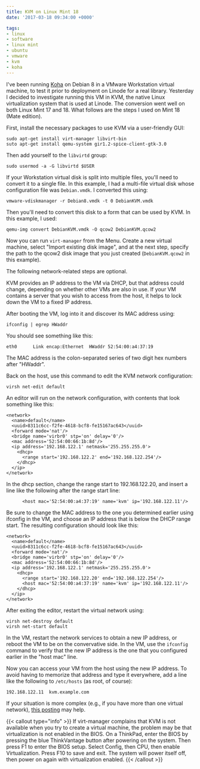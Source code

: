 ```yaml
---
title: KVM on Linux Mint 18
date: '2017-03-18 09:34:00 +0000'

tags:
- linux
- software
- linux mint
- ubuntu
- vmware
- kvm
- koha
---
```


I've been running [Koha](https://koha-community.org/) on Debian 8 in a VMware Workstation virtual
machine, to test it prior to deployment on Linode for a real library.
Yesterday I decided to investigate running this VM in KVM, the native
Linux virtualization system that is used at Linode.  The conversion
went well on both Linux Mint 17 and 18.  What follows are the steps I
used on Mint 18 (Mate edition).

<!--more-->

First, install the necessary packages to use KVM via
a user-friendly GUI:

    sudo apt-get install virt-manager libvirt-bin
    suto apt-get install qemu-system gir1.2-spice-client-gtk-3.0

Then add yourself to the `libvirtd` group:

    sudo usermod -a -G libvirtd $USER

If your Workstation virtual disk is split into multiple files,
you'll need to convert it to a single file.  In this example,
I had a multi-file virtual disk whose configuration file was
`Debian.vmdk`.  I converted this using:

    vmware-vdiskmanager -r Debian8.vmdk -t 0 DebianKVM.vmdk

Then you'll need to convert this disk to a form that
can be used by KVM.  In this example, I used:

    qemu-img convert DebianKVM.vmdk -O qcow2 DebianKVM.qcow2

Now you can run `virt-manager` from the Menu.  Create a new virtual
machine, select "Import existing disk image", and at the next
step, specify the path to the qcow2 disk image that you just created
(`DebianKVM.qcow2` in this example).

The following network-related steps are optional.

KVM provides an IP address to the VM via DHCP, but that address could
change, depending on whether other VMs are also in use. If your VM
contains a server that you wish to access from the host,
it helps to lock down the VM to a fixed IP address.

After booting the VM, log into it and discover its MAC address using:

    ifconfig | egrep HWaddr

You should see something like this:

    eth0      Link encap:Ethernet  HWaddr 52:54:00:a4:37:19  

The MAC address is the colon-separated series of two digit hex numbers after "HWaddr".

Back on the host, use this command to edit the KVM network configuration:

    virsh net-edit default

An editor will run on the network configuration, with contents that
look something like this:

    <network>
      <name>default</name>
      <uuid>8311c6cc-f2fe-4618-bcf8-fe15167ac643</uuid>
      <forward mode='nat'/>
      <bridge name='virbr0' stp='on' delay='0'/>
      <mac address='52:54:00:66:1b:8d'/>
      <ip address='192.168.122.1' netmask='255.255.255.0'>
        <dhcp>
          <range start='192.168.122.2' end='192.168.122.254'/>
        </dhcp>
      </ip>
    </network>

In the dhcp section, change the range start to 192.168.122.20, and insert a line
like the following after the range start line:

          <host mac='52:54:00:a4:37:19' name='kvm' ip='192.168.122.11'/>

Be sure to change the MAC address to the one you determined earlier using ifconfig in the VM,
and choose an IP address that is below the DHCP range start.  The resulting configuration
should look like this:

    <network>
      <name>default</name>
      <uuid>8311c6cc-f2fe-4618-bcf8-fe15167ac643</uuid>
      <forward mode='nat'/>
      <bridge name='virbr0' stp='on' delay='0'/>
      <mac address='52:54:00:66:1b:8d'/>
      <ip address='192.168.122.1' netmask='255.255.255.0'>
        <dhcp>
          <range start='192.168.122.20' end='192.168.122.254'/>
          <host mac='52:54:00:a4:37:19' name='kvm' ip='192.168.122.11'/>
        </dhcp>
      </ip>
    </network>

After exiting the editor, restart the virtual network using:

    virsh net-destroy default
    virsh net-start default

In the VM, restart the network services to obtain a new IP address,
or reboot the VM to be on the convervative side.  In the VM, 
use the `ifconfig` command to verify that the new IP
address is the one that you configured earlier in the
"host mac" line.

Now you can access your VM from the host using
the new IP address.  To avoid having to memorize that
address and type it everywhere, add a line like the following
to `/etc/hosts` (as root, of course):

    192.168.122.11  kvm.example.com

If your situation is more complex (e.g., if you have more than one
virtual network), [this posting](http://serverfault.com/questions/627238/kvm-libvirt-how-to-configure-static-guest-ip-addresses-on-the-virtualisation-ho)
may help.

{{< callout type="info" >}}
If virt-manager complains that KVM is not available when you try
to create a virtual machine, the problem may be that virtualization is
not enabled in the BIOS.  On a ThinkPad, enter the BIOS by pressing the blue
ThinkVantage button after powering on the system.  Then press F1 to enter
the BIOS setup.  Select Config, then CPU, then enable Virtualization.
Press F10 to save and exit.  The system will power itself off, then power
on again with virtualization enabled.
{{< /callout >}}
